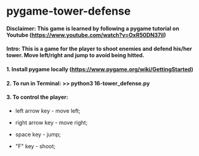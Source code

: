 # pygame-tower-defense

#### Disclaimer: This game is learned by following a pygame tutorial on Youtube (https://www.youtube.com/watch?v=OxR50DN37iI)
#### Intro: This is a game for the player to shoot enemies and defend his/her tower. Move left/right and jump to avoid being hitted.
#### 1. Install pygame locally (https://www.pygame.org/wiki/GettingStarted)
#### 2. To run in Terminal: >> python3 16-tower_defense.py
#### 3. To control the player:
  
  * left arrow key - move left;
  * right arrow key - move right;
  
  * space key - jump;
  * "F" key - shoot;

